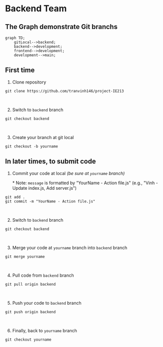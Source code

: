 # Backend Team

## The Graph demonstrate Git branchs

```mermaid
graph TD;
    gitLocal-->backend;
    backend-->development;
    frontend-->development;
    development-->main;
```

## First time

1. Clone repository

```
git clone https://github.com/tranvinh146/project-IE213
```
<br>

2. Switch to `backend` branch

```
git checkout backend
```

<br>

3. Create your branch at git local

```
git checkout -b yourname
```

## In later times, to submit code

1. Commit your code at local _(be sure at `yourname` branch)_

    \* Note: `message` is formatted by "YourName - Action file.js" (e.g., "Vinh - Update index.js, Add server.js")

```
git add .
git commit -m "YourName - Action file.js"
```
<br>

2. Switch to `backend` branch

```
git checkout backend
```
<br>

3. Merge your code at `yourname` branch into `backend` branch

```
git merge yourname
```
<br>

4. Pull code from `backend` branch

```
git pull origin backend
```
<br>

5. Push your code to `backend` branch

```
git push origin backend
```
<br>

6. Finally, back to `yourname` branch

```
git checkout yourname
```
